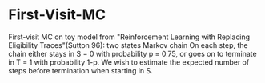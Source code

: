 # First-Visit-MC
First-visit MC on toy model from "Reinforcement Learning with Replacing Eligibility Traces"(Sutton 96): two states Markov chain
On each step, the chain either stays in S = 0 with probability p = 0.75, or goes on to terminate in T = 1 with probability 1-p.
We wish to estimate the expected number of steps before termination when starting in S.
